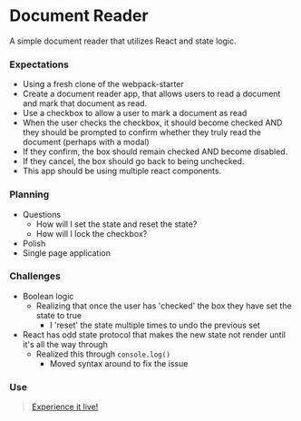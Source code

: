 # Document Reader

A simple document reader that utilizes React and state logic.

### Expectations
* Using a fresh clone of the webpack-starter
* Create a document reader app, that allows users to read a document and mark that document as read.
* Use a checkbox to allow a user to mark a document as read
* When the user checks the checkbox, it should become checked AND they should be prompted to confirm whether they truly read the document (perhaps with a modal)
* If they confirm, the box should remain checked AND become disabled.
* If they cancel, the box should go back to being unchecked.
* This app should be using multiple react components.

### Planning

* Questions
  * How will I set the state and reset the state?
  * How will I lock the checkbox?
* Polish
* Single page application

### Challenges

* Boolean logic
    * Realizing that once the user has 'checked' the box they have set the state to true
      * I 'reset' the state multiple times to undo the previous set
* React has odd state protocol that makes the new state not render until it's all the way through  
  * Realized this through  `console.log()`  
    * Moved syntax around to fix the issue

### Use

> [Experience it live!](http://teambekbek-document-reader.surge.sh/)     
